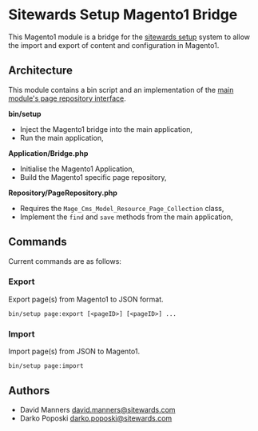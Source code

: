 # Sitewards Setup Magento1 Bridge #

This Magento1 module is a bridge for the [sitewards setup](https://github.com/sitewards/setup) system to allow the import and export of content and configuration in Magento1.

## Architecture ##

This module contains a bin script and an implementation of the [main module's page repository interface](https://github.com/sitewards/setup#architecture).

**bin/setup**

* Inject the Magento1 bridge into the main application,
* Run the main application,

**Application/Bridge.php**

* Initialise the Magento1 Application,
* Build the Magento1 specific page repository,

**Repository/PageRepository.php**

* Requires the `Mage_Cms_Model_Resource_Page_Collection` class,
* Implement the `find` and `save` methods from the main application,

## Commands ##

Current commands are as follows:

### Export ###
Export page(s) from Magento1 to JSON format.

`bin/setup page:export [<pageID>] [<pageID>] ...`

### Import ###
Import page(s) from JSON to Magento1.

`bin/setup page:import`

## Authors ##

* David Manners <david.manners@sitewards.com>
* Darko Poposki <darko.poposki@sitewards.com>

